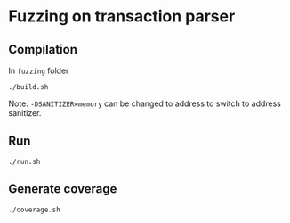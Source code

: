 # Fuzzing on transaction parser

## Compilation

In `fuzzing` folder

```
./build.sh
```

Note: `-DSANITIZER=memory` can be changed to address to switch to address sanitizer.

## Run

```
./run.sh
```

## Generate coverage

```
./coverage.sh
```
